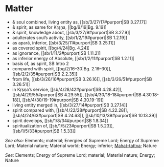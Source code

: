 # Matter

* & soul combined, living entity as, [[sb/3/27/17#purport|SB 3.27.17]]
* & spirit, as same for Kṛṣṇa, [[bg/9/19|Bg. 9.19]]
* & spirit, knowledge about, [[sb/3/27/9#purport|SB 3.27.9]]
* adulterates soul’s activity, [[sb/1/2/19#purport|SB 1.2.19]]
* as aparā, inferior, [[sb/3/25/11#purport|SB 3.25.11]]
* as covered spirit, [[bg/4/24|Bg. 4.24]]
* as ignorance, [[sb/1/11/2#purport|SB 1.11.2]]
* as inferior energy of Absolute, [[sb/1/2/11#purport|SB 1.2.11]]
* basis of, as spirit, SB Intro 2
* compared with spirit, [[bg/2/16–30|Bg. 2.16–30]], [[sb/2/2/35#purport|SB 2.2.35]]
* from life, [[sb/3/26/16#purport|SB 3.26.16]], [[sb/3/26/51#purport|SB 3.26.51]]
* in Kṛṣṇa’s service, [[sb/4/28/42#purport|SB 4.28.42]], [[sb/4/29/55#purport|SB 4.29.55]], [[sb/4/30/18-18#purport|SB 4.30.18-18]], [[sb/4/30/19-19#purport|SB 4.30.19-19]]
* living entity merged in, [[sb/3/27/14#purport|SB 3.27.14]]
* spirit compared with, [[sb/4/22/28#purport|SB 4.22.28]], [[sb/4/24/63#purport|SB 4.24.63]], [[sb/10/13/39#purport|SB 10.13.39]]
* spirit develops, [[sb/1/8/34#purport|SB 1.8.34]]
* spiritualization of, [[sb/1/5/23#purport|SB 1.5.23]], [[sb/1/5/33#purport|SB 1.5.33]]

*See also:* Elements; material; Energies of Supreme Lord; Energy of Supreme Lord; Material nature; Material world; Energy; inferior; [Mahat-tattva](entries/mahat-tattva.md); Nature

*See:* Elements; Energy of Supreme Lord; material; Material nature; Energy; Nature
